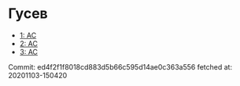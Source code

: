 # Гусев
- [1: AC](1.md)
- [2: AC](2.md)
- [3: AC](3.md)

Commit: ed4f2f1f8018cd883d5b66c595d14ae0c363a556
 fetched at: 20201103-150420
